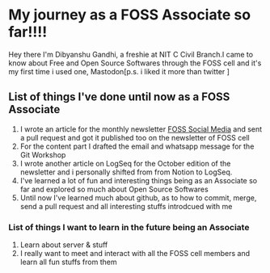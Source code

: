 # **My journey as a FOSS Associate so far!!!!**

Hey there I'm Dibyanshu Gandhi, a freshie at NIT C Civil Branch.I came to know about Free and Open Source Softwares through the FOSS cell and it's my first time i used one, Mastodon[p.s. i liked it more than twitter ]

## **List of things I've done until now as a FOSS Associate**

1. I wrote an article for the monthly newsletter [FOSS Social Media](https://newsletter.fosscell.org/post/foss-social-media/) and sent a pull request  and got it published too on the newsletter of FOSS cell
2. For the content part I drafted the email and whatsapp message for the Git Workshop
3. I wrote another article on LogSeq for the October edition of the newsletter and i personally shifted from from Notion to LogSeq.
4. I've learned a lot of fun and interesting things being as an Associate so far and explored so much about Open Source Softwares
5. Until now I've learned much about github, as to how to commit, merge, send a pull request and all interesting stuffs introdcued with me


### **List of things I want to learn in the future being an Associate**

1. Learn about server & stuff
2. I really want to meet and interact with all the FOSS cell members and learn all fun stuffs from them
   
